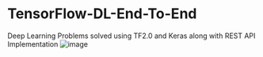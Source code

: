 # TensorFlow-DL-End-To-End
Deep Learning Problems solved using TF2.0 and Keras along with REST API Implementation
![image](https://user-images.githubusercontent.com/51373496/178086346-6f4f0391-5853-45db-bfae-8af0ed814b4f.png)

